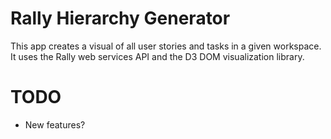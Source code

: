 Rally Hierarchy Generator
=========================
This app creates a visual of all user stories and tasks in a given workspace. It uses the Rally web services API and the D3 DOM visualization library.

TODO
====
* New features?